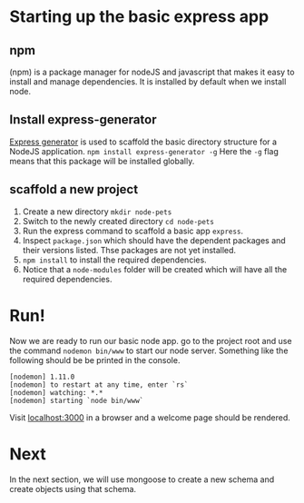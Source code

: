 # Starting up the basic express app

## npm
(npm) is a package manager for nodeJS and javascript that makes it easy to install and manage dependencies. It is installed by default
when we install node.

## Install express-generator
[Express generator](https://expressjs.com/en/starter/generator.html) is used to scaffold the basic directory structure for a NodeJS application.
`npm install express-generator -g`
Here the `-g` flag means that this package will be installed globally.

## scaffold a new project
1. Create a new directory `mkdir node-pets`
2. Switch to the newly created directory `cd node-pets`
3. Run the express command to scaffold a basic app `express`.
4. Inspect `package.json` which should have the dependent packages and their versions listed. Thse packages are not yet installed.
5. `npm install` to install the required dependencies.
6. Notice that a `node-modules` folder will be created which will have all the required dependencies.

# Run!
Now we are ready to run our basic node app. go to the project root and use the command `nodemon bin/www` to start our node server.
Something like the following should be be printed in the console.
```
[nodemon] 1.11.0
[nodemon] to restart at any time, enter `rs`
[nodemon] watching: *.*
[nodemon] starting `node bin/www`
```
Visit [localhost:3000](localhost:3000) in a browser and a welcome page should be rendered.

# Next
In the next section, we will use mongoose to create a new schema and create objects using that schema.

